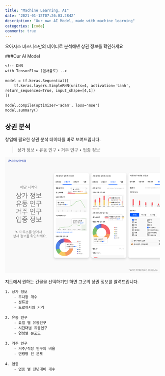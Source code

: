 ```yaml
---
title: "Machine Learning, AI"
date: "2021-01-12T07:26:03.284Z"
description: "Our own AI Model, made with machine learning"
categories: [code]
comments: true
---
```


오아시스 비즈니스만의 데이터로 분석해낸 상권 정보를 확인하세요

###Our AI Model

```
<!-- DNN
wtih TensorFlow (텐서플로) -->

model = tf.keras.Sequential([
    tf.keras.layers.SimpleRNN(units=4, activation='tanh', return_sequences=True, input_shape=[4,1])
])

model.compile(optimizer='adam', loss='mse')
model.summary()
```

## 상권 분석

창업에 필요한 상권 분석 데이터를 바로 보여드립니다.
>  상가 정보 • 유동 인구 • 거주 인구 • 업종 정보

![MLAI](MLAI.png)

지도에서 원하는 건물을 선택하기만 하면 그곳의 상권 정보를 알려드립니다.

    1. 상가 정보
        - 주차장 개수
        - 정류장
        - 도로까지의 거리

    2. 유동 인구 
        - 요일 별 유동인구
        - 시간대별 유동인구
        - 연령별 분포도

    3. 거주 인구 
        - 거주/직장 인구의 비율
        - 연령병 인 분포

    4. 업종 
        - 업종 별 전년대비 개수
